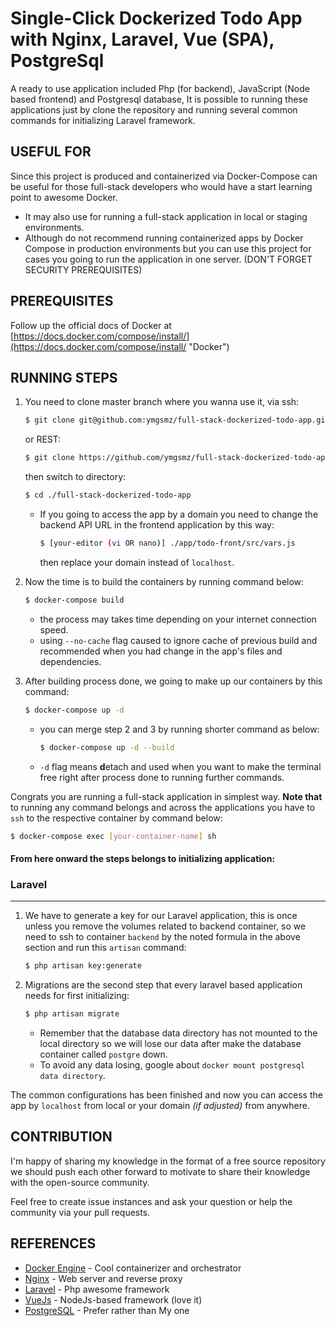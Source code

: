 
# Single-Click Dockerized Todo App with Nginx, Laravel, Vue (SPA), PostgreSql

A ready to use application included Php (for backend), JavaScript (Node based frontend) and Postgresql database,
It is possible to running these applications just by clone the repository and running several common commands for initializing Laravel framework.

## USEFUL FOR

 Since this project is produced and containerized via Docker-Compose can be useful for those full-stack developers who would have a start learning point to awesome Docker.
- It may also use for running a full-stack application in local or staging environments.
- Although do not recommend running containerized apps by Docker Compose in production environments but you can use this project for cases you going to run the application in one server. (DON'T FORGET SECURITY PREREQUISITES)

## PREREQUISITES
Follow up the official docs of Docker at [https://docs.docker.com/compose/install/](https://docs.docker.com/compose/install/ "Docker")

## RUNNING STEPS
1. You need to clone master branch where you wanna use it, via ssh:
	```bash
	$ git clone git@github.com:ymgsmz/full-stack-dockerized-todo-app.git
	```
	or REST:
	```bash
	$ git clone https://github.com/ymgsmz/full-stack-dockerized-todo-app.git
	``` 
	then switch to directory:
	```bash
	$ cd ./full-stack-dockerized-todo-app
	```
	- If you going to access the app by a domain you need to change the backend API URL in the frontend application by this way:
		```bash
		$ [your-editor (vi OR nano)] ./app/todo-front/src/vars.js
		```
		then replace your domain instead of `localhost`.
		
2. Now the time is to build the containers by running command below:
	```bash
	$ docker-compose build
	```
	- the process may takes time depending on your internet connection speed.
	- using `--no-cache` flag caused to ignore cache of previous build and recommended when you had change in the app's files and dependencies.
	
3. After building process done, we going to make up our containers by this command:
	```bash
	$ docker-compose up -d
	```
	- you can merge step 2 and 3 by running shorter command as below:
		```bash
		$ docker-compose up -d --build
		```
	- `-d` flag means **d**etach and used when you want to make the terminal free right after process done to running further commands.

Congrats you are running a full-stack application in simplest way.
**Note that** to running any command belongs and across the applications you have to `ssh` to the respective container by command below:
```bash
$ docker-compose exec [your-container-name] sh
```

#### From here onward the steps belongs to initializing application:
### Laravel
-----------------
1. We have to generate a key for our Laravel application, this is once  unless you remove the volumes related to backend container, so we need to ssh to container `backend` by the noted formula in the above section and run this `artisan` command:
	```bash
	$ php artisan key:generate
	```
2. Migrations are the second step that every laravel based application needs for first initializing:
	```bash
	$ php artisan migrate
	```
	- Remember that the database data directory has not mounted to the local directory so we will lose our data after make the database container called `postgre` down.
	- To avoid any data losing, google about `docker mount postgresql data directory`.

The common configurations has been finished and now you can access the app by `localhost` from local or your domain *(if adjusted)* from anywhere.

## CONTRIBUTION
I'm happy of sharing my knowledge in the format of a free source repository we should push each other forward to motivate to share their knowledge with the open-source community.

Feel free to create issue instances and ask your question or help the community via your pull requests.

## REFERENCES
- [Docker Engine](https://www.docker.com/ "docker") - Cool containerizer and orchestrator
- [Nginx](https://nginx.com/ "Nginx") - Web server and reverse proxy 
- [Laravel](https://laravel.com/ "Laravel") - Php awesome framework
- [VueJs](https://vuejs.org/ "Vue") - NodeJs-based framework (love it)
- [PostgreSQL](https://www.postgresql.org/ "Postgre") - Prefer rather than My one
